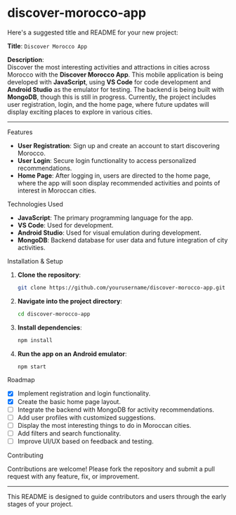 # discover-morocco-app


Here's a suggested title and README for your new project:

**Title**: `Discover Morocco App` 

**Description**:  
Discover the most interesting activities and attractions in cities across Morocco with the **Discover Morocco App**. This mobile application is being developed with **JavaScript**, using **VS Code** for code development and **Android Studio** as the emulator for testing. The backend is being built with **MongoDB**, though this is still in progress. Currently, the project includes user registration, login, and the home page, where future updates will display exciting places to explore in various cities.

---

Features

- **User Registration**: Sign up and create an account to start discovering Morocco.
- **User Login**: Secure login functionality to access personalized recommendations.
- **Home Page**: After logging in, users are directed to the home page, where the app will soon display recommended activities and points of interest in Moroccan cities.

Technologies Used

- **JavaScript**: The primary programming language for the app.
- **VS Code**: Used for development.
- **Android Studio**: Used for visual emulation during development.
- **MongoDB**: Backend database for user data and future integration of city activities.

 Installation & Setup

1. **Clone the repository**:
    ```bash
    git clone https://github.com/yourusername/discover-morocco-app.git
    ```
2. **Navigate into the project directory**:
    ```bash
    cd discover-morocco-app
    ```
3. **Install dependencies**:
    ```bash
    npm install
    ```
4. **Run the app on an Android emulator**:
    ```bash
    npm start
    ```

Roadmap

- [x] Implement registration and login functionality.
- [x] Create the basic home page layout.
- [ ] Integrate the backend with MongoDB for activity recommendations.
- [ ] Add user profiles with customized suggestions.
- [ ] Display the most interesting things to do in Moroccan cities.
- [ ] Add filters and search functionality.
- [ ] Improve UI/UX based on feedback and testing.

 Contributing

Contributions are welcome! Please fork the repository and submit a pull request with any feature, fix, or improvement.

---

This README is designed to guide contributors and users through the early stages of your project.
